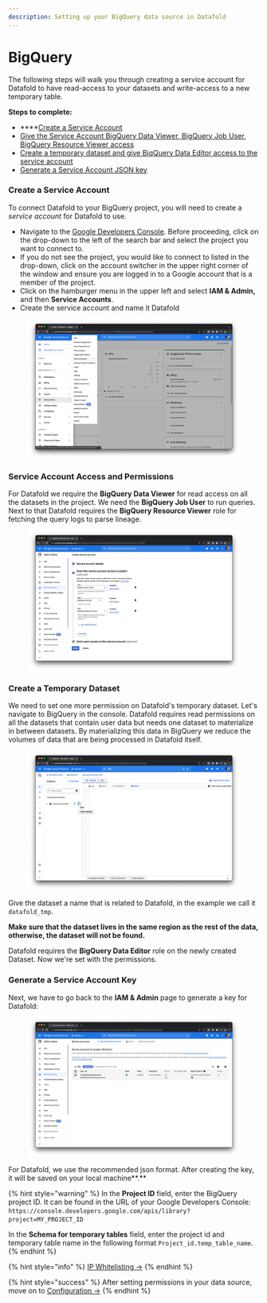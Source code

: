 ```yaml
---
description: Setting up your BigQuery data source in Datafold
---
```


# BigQuery

The following steps will walk you through creating a service account for Datafold to have read-access to your datasets and write-access to a new temporary table.&#x20;

**Steps to complete:**

* ****[Create a Service Account](bigquery.md#create-a-service-account)
* [Give the Service Account BigQuery Data Viewer, BigQuery Job User, BigQuery Resource Viewer access](bigquery.md#service-account-access-and-permissions)
* [Create a temporary dataset and give BiqQuery Data Editor access to the service account](bigquery.md#create-a-temporary-dataset)
* [Generate a Service Account JSON key](bigquery.md#generate-a-service-account-key)

### Create a Service Account

To connect Datafold to your BigQuery project, you will need to create a _service account_ for Datafold to use.

* Navigate to the [Google Developers Console](https://console.developers.google.com/). Before proceeding, click on the drop-down to the left of the search bar and select the project you want to connect to.
* If you do not see the project, you would like to connect to listed in the drop-down, click on the account switcher in the upper right corner of the window and ensure you are logged in to a Google account that is a member of the project.
* Click on the hamburger menu in the upper left and select **IAM & Admin,** and then **Service Accounts**.
* Create the service account and name it Datafold

<figure><img src="../../.gitbook/assets/image (62).png" alt=""><figcaption></figcaption></figure>

### Service Account Access and Permissions

For Datafold we require the **BigQuery Data Viewer** for read access on all the datasets in the project. We need the **BigQuery Job User** to run queries. Next to that Datafold requires the **BigQuery Resource Viewer** role for fetching the query logs to parse lineage.

<figure><img src="../../.gitbook/assets/image (127).png" alt=""><figcaption></figcaption></figure>

### Create a Temporary Dataset

We need to set one more permission on Datafold's temporary dataset. Let's navigate to BigQuery in the console. Datafold requires read permissions on all the datasets that contain user data but needs one dataset to materialize in between datasets. By materializing this data in BigQuery we reduce the volumes of data that are being processed in Datafold itself.&#x20;

<figure><img src="../../.gitbook/assets/image (222) (1) (1).png" alt=""><figcaption></figcaption></figure>

Give the dataset a name that is related to Datafold, in the example we call it `datafold_tmp`.

**Make sure that the dataset lives in the same region as the rest of the data, otherwise, the dataset will not be found.**

Datafold requires the **BigQuery Data Editor** role on the newly created Dataset. Now we're set with the permissions.&#x20;

### Generate a Service Account Key

Next, we have to go back to the **IAM & Admin** page to generate a key for Datafold:

<figure><img src="../../.gitbook/assets/image (223).png" alt=""><figcaption></figcaption></figure>

For Datafold, we use the recommended json format. After creating the key, it will be saved on your local machine**.**

{% hint style="warning" %}
In the **Project ID** field, enter the BigQuery project ID. It can be found in the URL of your Google Developers Console: `https://console.developers.google.com/apis/library?project=MY_PROJECT_ID`

In the **Schema for temporary tables** field, enter the project id and temporary table name in the following format `Project_id.temp_table_name`.
{% endhint %}

{% hint style="info" %}
[IP Whitelisting ->](../../developer/security/network-security.md)
{% endhint %}

{% hint style="success" %}
After setting permissions in your data source, move on to [Configuration ->](../configuration/)
{% endhint %}

